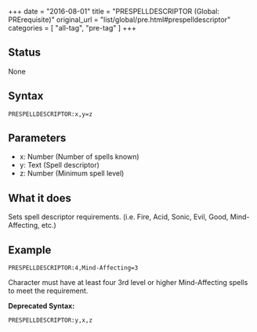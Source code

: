+++
date = "2016-08-01"
title = "PRESPELLDESCRIPTOR (Global: PRErequisite)"
original_url = "list/global/pre.html#prespelldescriptor"
categories = [ "all-tag", "pre-tag" ]
+++

## Status

None

## Syntax

`PRESPELLDESCRIPTOR:x,y=z`

## Parameters

-   x: Number (Number of spells known)
-   y: Text (Spell descriptor)
-   z: Number (Minimum spell level)



What it does
------------

Sets spell descriptor requirements. (i.e. Fire, Acid, Sonic, Evil, Good,
Mind-Affecting, etc.)

Example
-------

`PRESPELLDESCRIPTOR:4,Mind-Affecting=3`

Character must have at least four 3rd level or higher Mind-Affecting
spells to meet the requirement.

**Deprecated Syntax:**

`PRESPELLDESCRIPTOR:y,x,z`

